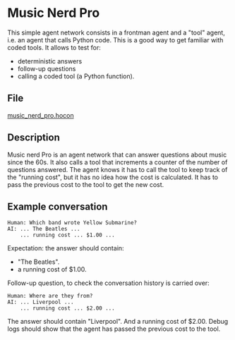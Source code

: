 # Music Nerd Pro

This simple agent network consists in a frontman agent and a "tool" agent,
i.e. an agent that calls Python code.
This is a good way to get familiar with coded tools.
It allows to test for:

* deterministic answers
* follow-up questions
* calling a coded tool (a Python function).

## File

[music_nerd_pro.hocon](../../../registries/basic/music_nerd_pro.hocon)

## Description

Music nerd Pro is an agent network that can answer questions about music since the 60s.
It also calls a tool that increments a counter of the number of questions answered.
The agent knows it has to call the tool to keep track of the "running cost", but it
has no idea how the cost is calculated. It has to pass the previous cost to the tool
to get the new cost.

## Example conversation

```text
Human: Which band wrote Yellow Submarine?
AI: ... The Beatles ...
    ... running cost ... $1.00 ...
```

Expectation: the answer should contain:

* "The Beatles".
* a running cost of $1.00.

Follow-up question, to check the conversation history is carried over:

```text
Human: Where are they from?
AI: ... Liverpool ...
    ... running cost ... $2.00 ...
```

The answer should contain "Liverpool".
And a running cost of $2.00.
Debug logs should show that the agent has passed the previous cost to the tool.
